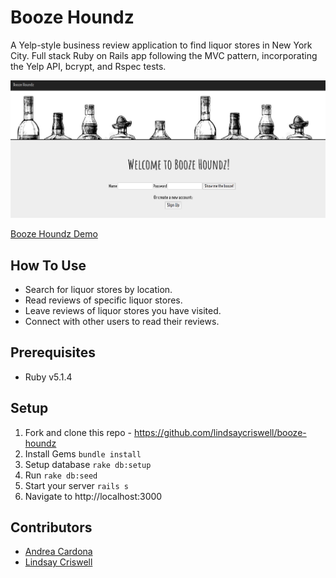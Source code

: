 # Booze Houndz

A Yelp-style business review application to find liquor stores in New York City. Full stack Ruby on Rails app following the MVC pattern, incorporating the Yelp API, bcrypt, and Rspec tests.

![homepage](booze-houndz-homepage.png)

[Booze Houndz Demo](https://youtu.be/3-nz2Q98dhk)

## How To Use

* Search for liquor stores by location.
* Read reviews of specific liquor stores.
* Leave reviews of liquor stores you have visited.
* Connect with other users to read their reviews.

## Prerequisites

* Ruby v5.1.4

## Setup

1.  Fork and clone this repo - https://github.com/lindsaycriswell/booze-houndz
2.  Install Gems `bundle install`
3.  Setup database `rake db:setup`
4.  Run `rake db:seed`
5.  Start your server `rails s`
6.  Navigate to http://localhost:3000

## Contributors

* [Andrea Cardona](https://github.com/andreancardona)
* [Lindsay Criswell](https://github.com/lindsaycriswell)
